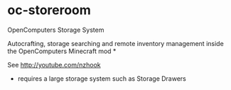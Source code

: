 # oc-storeroom
OpenComputers Storage System

Autocrafting, storage searching and remote inventory management inside the OpenComputers Minecraft mod *

See http://youtube.com/nzhook

* requires a large storage system such as Storage Drawers
